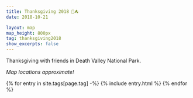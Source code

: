 ```yaml
---
title: Thanksgiving 2018 🦃⛺️
date: 2018-10-21

layout: map
map_height: 800px
tag: thanksgiving2018
show_excerpts: false
---
```


Thanksgiving with friends in Death Valley National Park.
<!--more-->

_Map locations approximate!_

<div class="entries-{{ page.entries_layout | default: 'list' }}">
    {% for entry in site.tags[page.tag] -%}
        {% include entry.html %}
    {% endfor %}
</div>

<script type="text/javascript">
    (function(_map) {
        // iconSize: [40, 40]
        var icons = {
            "gas-pump":    L.divIcon({ className: "fa-divicon", html: '<i class="fas fa-gas-pump"></i>'  }),
            "wrench":      L.divIcon({ className: "fa-divicon", html: '<i class="fas fa-wrench"></i>'    }),
            "plane":       L.divIcon({ className: "fa-divicon", html: '<i class="fas fa-plane"></i>'    }),
            "campground":       L.divIcon({ className: "fa-divicon", html: '<i class="fas fa-campground"></i>'    }),
            "binoculars":       L.divIcon({ className: "fa-divicon", html: '<i class="fas fa-binoculars"></i>'    }),
            "hiking":       L.divIcon({ className: "fa-divicon", html: '<i class="fas fa-hiking"></i>'    }),
            "flag-checkered":       L.divIcon({ className: "fa-divicon", html: '<i class="fas fa-flag-checkered"></i>'    }),
            "car":       L.divIcon({ className: "fa-divicon", html: '<i class="fas fa-car"></i>'    }),
            "road":       L.divIcon({ className: "fa-divicon", html: '<i class="fas fa-road"></i>'    }),
            "map-marked-alt":       L.divIcon({ className: "fa-divicon", html: '<i class="fas fa-map-marked-alt"></i>'    }),
            "ghost":       L.divIcon({ className: "fa-divicon", html: '<i class="fas fa-ghost"></i>'    }),
            "hotel":       L.divIcon({ className: "fa-divicon", html: '<i class="fas fa-hotel"></i>'    }),
        };

        // var markerGroup = L.featureGroup();
        var markerGroup = L.markerClusterGroup();

        markerGroup.addLayer(L.marker([ 36.0839998, -115.1559276 ], {
            title: "LAS",
            icon: icons["plane"]
        }));
        
        markerGroup.addLayer(L.marker([ 36.3395825, -117.4708349 ], {
            title: "Panamint",
            icon: icons["campground"]
        }));
        
        markerGroup.addLayer(L.marker([ 36.460413,-116.8680538 ], {
            title: "Farabee",
            icon: icons["car"]
        }));

        markerGroup.addLayer(L.marker([ 36.7165821, -117.5510419 ], {
            title: "Lost Burrow Mine",
            icon: icons["binoculars"]
        }));
        


        // starah's itinerary
        markerGroup.addLayer(L.marker([ 36.3207409, -117.5332155 ], {
            title: "Darwin Falls",
            icon: icons["hiking"]
        }));
        
        markerGroup.addLayer(L.marker([ 36.3518636, -117.5529223 ], {
            title: "Father Crowley Overlook",
            icon: icons["binoculars"]
        }));
        
        markerGroup.addLayer(L.marker([ 36.3823139,-116.8315443 ], {
            title: "Artists Drive",
            icon: icons["road"]
        }));
        
        markerGroup.addLayer(L.marker([ 36.3644695,-116.8027736 ], {
            title: "Artist's Palette",
            icon: icons["binoculars"]
        }));
        
        markerGroup.addLayer(L.marker([ 36.3282824,-116.8688072 ], {
            title: "Devil’s Golf Course",
            icon: icons["binoculars"]
        }));
        
        markerGroup.addLayer(L.marker([ 36.2854263,-116.7719247 ], {
            title: "Natural Bridge Trail",
            icon: icons["hiking"]
        }));
        
        markerGroup.addLayer(L.marker([ 36.2340512,-116.8863297 ], {
            title: "Badwater Basin",
            icon: icons["hiking"]
        }));
        
        markerGroup.addLayer(L.marker([ 36.2180439,-116.7312759 ], {
            title: "Dante’s View",
            icon: icons["binoculars"]
        }));
        
        markerGroup.addLayer(L.marker([ 36.4617546,-116.8688005 ], {
            title: "Furnace Creek Visitor Center",
            icon: icons["map-marked-alt"]
        }));
        
        markerGroup.addLayer(L.marker([ 36.4206399, -116.813917 ],  {
            title: "Zabriskie Point",
            icon: icons["binoculars"]
        }));
        
        markerGroup.addLayer(L.marker([ 36.4209298,-116.8119464 ],  {
            title: "Badlands Loop",
            icon: icons["hiking"]
        }));
        
        markerGroup.addLayer(L.marker([ 36.4207027,-116.8489625 ],  {
            title: "Golden Canyon to Red Cathedral",
            icon: icons["hiking"]
        }));
        
        markerGroup.addLayer(L.marker([ 36.416874,-116.8371207 ],  {
            title: "Gower Gulch Loop",
            icon: icons["hiking"]
        }));
        
        markerGroup.addLayer(L.marker([ 36.421341,-116.8305977 ],  {
            title: "Complete Circuit",
            icon: icons["hiking"]
        }));
        
        // central / stovepipe wells village
        markerGroup.addLayer(L.marker([ 36.558862,-117.1433229 ],  {
            title: "Mosaic Canyon",
            icon: icons["hiking"]
        }));
        
        markerGroup.addLayer(L.marker([ 36.6151215,-117.1153331 ],  {
            title: "Mesquite Flat Sand Dunes",
            icon: icons["hiking"]
        }));
        
        markerGroup.addLayer(L.marker([ 36.6816138,-116.9088125 ],  {
            title: "Keane Wonder Mine",
            icon: icons["binoculars"]
        }));
        
        // northeast / Scotty's Castle

        markerGroup.addLayer(L.marker([ 37.0107777,-117.4569421 ],  {
            title: "Ubehebe Crater",
            icon: icons["hiking"]
        }));

        markerGroup.addLayer(L.marker([ 37.0323068,-117.3435799 ],  {
            title: "Scotty’s Castle",
            icon: icons["binoculars"]
        }));

        // middle of nowhere / on their own

        markerGroup.addLayer(L.marker([ 36.6812992,-117.5714548 ], {
            title: "Racetrack Playa",
            icon: icons["flag-checkered"]
        }));
        
        markerGroup.addLayer(L.marker([ 36.2465791,-117.0784825 ], {
            title: "Charcoal Kilns",
            icon: icons["binoculars"]
        }));
        
        markerGroup.addLayer(L.marker([ 36.2450012,-117.0807746 ], {
            title: "Wildrose Peak",
            icon: icons["hiking"]
        }));
        
        // other
        markerGroup.addLayer(L.marker([ 36.0475779,-117.22635 ], {
            title: "Ballarat",
            icon: icons["ghost"]
        }));

        markerGroup.addLayer(L.marker([ 36.1152191,-115.1679277 ], {
            title: "Westin",
            icon: icons["hotel"]
        }));

        markerGroup.bindPopup(function(m) {
            return "<p>" + m.options.title + "</p>";
        });
        
        markerGroup.addTo(_map);
        _map.fitBounds(markerGroup.getBounds());
        
        loadGpx("/assets/gpx/LAS-to-Panamint.gpx", _map);
    })({{ layout.map_var }});
</script>
